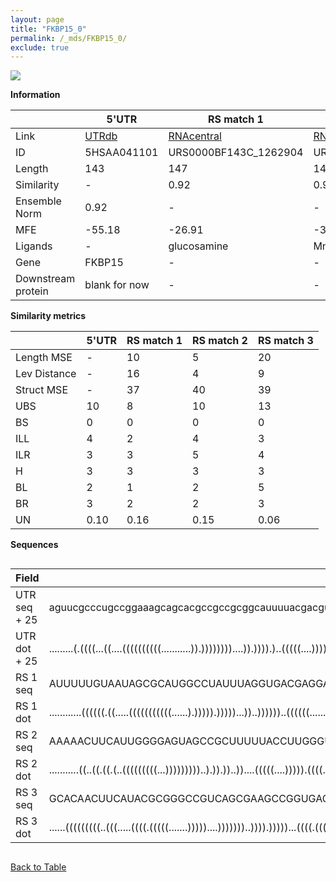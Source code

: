 ```yaml
---
layout: page
title: "FKBP15_0"
permalink: /_mds/FKBP15_0/
exclude: true
---
```




![](../../alns_9.28.22/aln_5HSAA041101_0.967.png?raw=true)


**Information**

| | 5'UTR       | RS match 1   | RS match 2  | RS match 3 |
| ---- | ----------- | ----------- | ----------- | ----------- |
| Link | <a href="http://utrdb.ba.itb.cnr.it/getutr/5HSAA041101/1" target="_blank" rel="noopener noreferrer">UTRdb</a>   | <a href="https://rnacentral.org/rna/URS0000BF143C/1262904" target="_blank" rel="noopener noreferrer">RNAcentral</a>     |<a href="https://rnacentral.org/rna/URS0000C34E0B/1217655" target="_blank" rel="noopener noreferrer">RNAcentral</a>  | <a href="https://rnacentral.org/rna/URS0000DB3BBF/1797673" target="_blank" rel="noopener noreferrer">RNAcentral</a>   |
| ID | 5HSAA041101     | URS0000BF143C_1262904     | URS0000C34E0B_1217655     | URS0000DB3BBF_1797673     |
| Length | 143     |  147    | 145   |  146    |
| Similarity | - | 0.92 | 0.95 | 0.93 |
| Ensemble Norm | 0.92 | - | - | - |
| MFE | -55.18 | -26.91 | -31.35 | -57.31 |
| Ligands | - | glucosamine | Mn2+ | cobalamin |
| Gene | FKBP15 | - | - | - |
| Downstream protein | blank for now    |    -    | -  | - |


**Similarity metrics**

| | 5'UTR       | RS match 1   | RS match 2  | RS match 3 |
| ---- | ----------- | ----------- | ----------- | ----------- |
| Length MSE | - | 10 | 5 | 20 |
| Lev Distance | - | 16 | 4 | 9 |
| Struct MSE | - | 37 | 40 | 39 |
| UBS| 10 | 8 | 10 | 13 |
| BS | 0 | 0 | 0 | 0 |
| ILL | 4 | 2 | 4 | 3 |
| ILR | 3 | 3 | 5 | 4 |
| H | 3 | 3 | 3 | 3 |
| BL | 2 | 1 | 2 | 5 |
| BR | 3 | 2 | 2 | 3 |
| UN | 0.10 | 0.16 | 0.15 | 0.06 |

**Sequences**


<div style="overflow-x:auto;">

<table>
<colgroup>
<col width="30%" />
<col width="70%" />
</colgroup>
<thead>
<tr class="header">
<th>Field</th>
<th>Description</th>
</tr>
</thead>
<tbody>
<tr>
<td markdown="span">UTR seq + 25 </td>
<td markdown="span"> aguucgcccugccggaaagcagcacgccgccgcggcauuuuacgacgucggcggugacaggcccugggacucugggaauacccagcuuccuccccgcaacccggugaaagccaacgcaATGTTCGGTGCGGGGGACGAGGACG </td>
</tr>
<tr>
<td markdown="span">UTR dot + 25  </td>
<td markdown="span"> .........(.((((...((....((((((((((...........)).))))))))....)).)))).)..(((((....)))))((((.((((((((..((((.....((....)).....))))))))))))..))))...
</td>
</tr>


<tr>
<td markdown="span">RS 1 seq </td>
<td markdown="span"> AUUUUUGUAAUAGCGCAUGGCCUAUUUAGGUGACGAGGACUUACAUUGUCGAUUUAUCAGCGGAUGUGUAAGCGGAGAAGUUUUACUUCGUAAAAUACCUUAAAAAAAUAAAAUCAAAAUUAUAACAAAGAGGUAUUUAAUAAAACA
</td>
</tr>


<tr>
<td markdown="span">RS 1 dot </td>
<td markdown="span"> ............((((((.((.....(((((((((((......).))))).)))))...))..))))))..((((((........)))))).(((((((((......((((........))))......))))))))).........
</td>
</tr>


<tr>
<td markdown="span">RS 2 seq </td>
<td markdown="span"> AAAAACUUCAUUGGGGAGUAGCCGCUUUUUACCUUGGGUAAAAAGGUGAUGGUCAACAUAAUUGCUUAAACAAGCAUGGUCAUCAUAGCAAAGAACCAAAAGAUCCUCUGAUCAUAGAUUUCUUUUUGUUGGCAAGACCUUUGAU
</td>
</tr>


<tr>
<td markdown="span">RS 2 dot </td>
<td markdown="span"> ...........((..((.((.(..(((((((((...)))))))))..).)).))..))....(((((....))))).((((....((((((((((......((((....))))......)))))..)))))....))))......
</td>
</tr>


<tr>
<td markdown="span">RS 3 seq </td>
<td markdown="span"> GCACAACUUCAUACGCGGGCCGUCAGCGAAGCCGGUGAGAGUCCGGCAGGGUCGCGCCACCGUGAUGGAGCACUGACUCCGAACUCGGGUCGCCUGACGUCCCGCUCGCGGCCAAGACACCUUCGCGUGAAAGGGGUCAGGUCAGG
</td>
</tr>


<tr>
<td markdown="span">RS 3 dot </td>
<td markdown="span"> ......(((((((((..(((.....((((.(((((.......)))))....)))))))..)))).)))))...((((.(((....)))))))((((((.((((..((((.((.(((....))).))))))..)))...).))))))
</td>
</tr>

</tbody>
</table>


</div>


[Back to Table](../../display)
